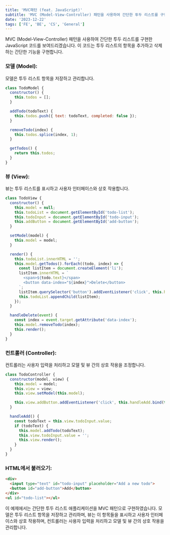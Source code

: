```yaml
---
title: 'MVC패턴 (feat. JavaScript)'
subtitle: 'MVC (Model-View-Controller) 패턴을 사용하여 간단한 투두 리스트를 구현한 JavaScript 코드'
date: '2023-12-22'
tags: ['FE', 'BE', 'CS', 'General']
---
```


MVC (Model-View-Controller) 패턴을 사용하여 간단한 투두 리스트를 구현한 JavaScript 코드를 보여드리겠습니다. 이 코드는 투두 리스트의 항목을 추가하고 삭제하는 간단한 기능을 구현합니다.

### **모델 (Model):**
모델은 투두 리스트 항목을 저장하고 관리합니다.

```javascript
class TodoModel {
  constructor() {
    this.todos = [];
  }

  addTodo(todoText) {
    this.todos.push({ text: todoText, completed: false });
  }

  removeTodo(index) {
    this.todos.splice(index, 1);
  }

  getTodos() {
    return this.todos;
  }
}
```

### **뷰 (View):**
뷰는 투두 리스트를 표시하고 사용자 인터페이스와 상호 작용합니다.

```javascript
class TodoView {
  constructor() {
    this.model = null;
    this.todoList = document.getElementById('todo-list');
    this.todoInput = document.getElementById('todo-input');
    this.addButton = document.getElementById('add-button');
  }

  setModel(model) {
    this.model = model;
  }

  render() {
    this.todoList.innerHTML = '';
    this.model.getTodos().forEach((todo, index) => {
      const listItem = document.createElement('li');
      listItem.innerHTML = `
        <span>${todo.text}</span>
        <button data-index="${index}">Delete</button>
      `;
      listItem.querySelector('button').addEventListener('click', this.handleDelete.bind(this));
      this.todoList.appendChild(listItem);
    });
  }

  handleDelete(event) {
    const index = event.target.getAttribute('data-index');
    this.model.removeTodo(index);
    this.render();
  }
}
```

### **컨트롤러 (Controller):**
컨트롤러는 사용자 입력을 처리하고 모델 및 뷰 간의 상호 작용을 조정합니다.

```javascript
class TodoController {
  constructor(model, view) {
    this.model = model;
    this.view = view;
    this.view.setModel(this.model);

    this.view.addButton.addEventListener('click', this.handleAdd.bind(this));
  }

  handleAdd() {
    const todoText = this.view.todoInput.value;
    if (todoText) {
      this.model.addTodo(todoText);
      this.view.todoInput.value = '';
      this.view.render();
    }
  }
}
```

### HTML에서 불러오기:

```html
<div>
  <input type="text" id="todo-input" placeholder="Add a new todo">
  <button id="add-button">Add</button>
</div>
<ul id="todo-list"></ul>
```

이 예제에서는 간단한 투두 리스트 애플리케이션을 MVC 패턴으로 구현하였습니다. 모델은 투두 리스트 항목을 저장하고 관리하며, 뷰는 이 항목들을 표시하고 사용자 인터페이스와 상호 작용하며, 컨트롤러는 사용자 입력을 처리하고 모델 및 뷰 간의 상호 작용을 관리합니다.
